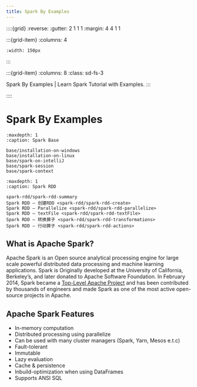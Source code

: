```yaml
---
title: Spark By Examples
---
```


::::{grid}
:reverse:
:gutter: 2 1 1 1
:margin: 4 4 1 1

:::{grid-item}
:columns: 4

```{image} ./_static/apachespark.svg
:width: 150px
```
:::

:::{grid-item}
:columns: 8
:class: sd-fs-3

Spark By Examples | Learn Spark Tutorial with Examples.
:::

::::

# Spark By Examples

```{toctree}
:maxdepth: 1
:caption: Spark Base

base/installation-on-windows
base/installation-on-linux
base/spark-on-intelliJ
base/spark-session
base/spark-context
```

```{toctree}
:maxdepth: 1
:caption: Spark RDD

spark-rdd/spark-rdd-summary
Spark RDD — 创建RDD <spark-rdd/spark-rdd-create>
Spark RDD — Parallelize <spark-rdd/spark-rdd-parallelize>
Spark RDD — textFile <spark-rdd/spark-rdd-textFile>
Spark RDD — 转换算子 <spark-rdd/spark-rdd-transformations>
Spark RDD — 行动算子 <spark-rdd/spark-rdd-actions>
```

## What is Apache Spark?

Apache Spark is an Open source analytical processing engine for large scale powerful distributed data processing and
machine learning applications. Spark is Originally developed at the University of California, Berkeley’s, and later
donated to Apache Software Foundation. In February 2014, Spark became a [Top-Level Apache Project](https://en.wikipedia.org/wiki/Apache_Spark) and has been contributed
by thousands of engineers and made Spark as one of the most active open-source projects in Apache.


## Apache Spark Features

* In-memory computation
* Distributed processing using parallelize
* Can be used with many cluster managers (Spark, Yarn, Mesos e.t.c)
* Fault-tolerant
* Immutable
* Lazy evaluation
* Cache & persistence
* Inbuild-optimization when using DataFrames
* Supports ANSI SQL

